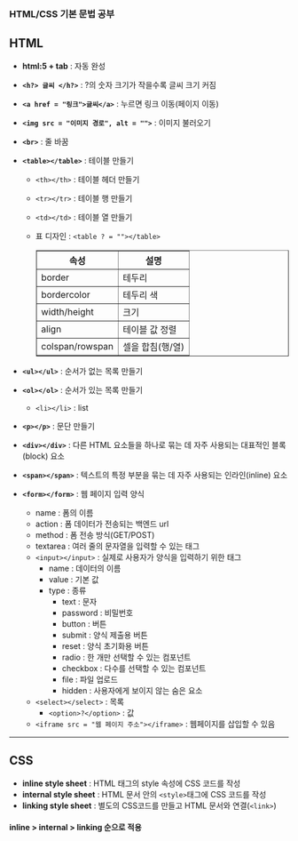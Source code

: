 ### HTML/CSS 기본 문법 공부

## HTML

- **html:5 + tab** : 자동 완성
- **`<h?> 글씨 </h?>`** : ?의 숫자 크기가 작을수록 글씨 크기 커짐
- **`<a href = "링크">글씨</a>`** : 누르면 링크 이동(페이지 이동)
- **`<img src = "이미지 경로", alt = "">`** : 이미지 불러오기
- **`<br>`** : 줄 바꿈
- **`<table></table>`** : 테이블 만들기
    
    - `<th></th>` : 테이블 헤더 만들기
    - `<tr></tr>` : 테이블 행 만들기
    - `<td></td>` : 테이블 열 만들기

    - 표 디자인 : `<table ? = ""></table>`
        <table border = "1">
            <th>속성</th>
            <th>설명</th>
            <tr>
                <td> border</td>
                <td> 테두리</td>
            </tr>
            <tr>
                <td> bordercolor</td>
                <td> 테두리 색</td>
            </tr>
            <tr>
                <td> width/height</td>
                <td> 크기</td>
            </tr>
            <tr>
                <td> align</td>
                <td> 테이블 값 정렬</td>
            </tr>
            <tr>
                <td> colspan/rowspan</td>
                <td> 셀을 합침(행/열)</td>
            </tr>
        </table> 

- **`<ul></ul>`** : 순서가 없는 목록 만들기
- **`<ol></ol>`** : 순서가 있는 목록 만들기
    - `<li></li>` : list
- **`<p></p>`** : 문단 만들기
- **`<div></div>`** : 다른 HTML 요소들을 하나로 묶는 데 자주 사용되는 대표적인 블록(block) 요소
- **`<span></span>`** : 텍스트의 특정 부분을 묶는 데 자주 사용되는 인라인(inline) 요소

- **`<form></form>`** : 웹 페이지 입력 양식
    - name : 폼의 이름
    - action : 폼 데이터가 전송되는 백엔드 url
    - method : 폼 전송 방식(GET/POST)
    - textarea : 여러 줄의 문자열을 입력할 수 있는 태그
    - `<input></input>` : 실제로 사용자가 양식을 입력하기 위한 태그<br>
        - name : 데이터의 이름<br>
        - value : 기본 값<br>
        - type : 종류
            - text : 문자
            - password : 비밀번호
            - button : 버튼
            - submit : 양식 제출용 버튼
            - reset : 양식 초기화용 버튼
            - radio : 한 개만 선택할 수 있는 컴포넌트
            - checkbox : 다수를 선택할 수 있는 컴포넌트
            - file : 파일 업로드
            - hidden : 사용자에게 보이지 않는 숨은 요소
    - `<select></select>` : 목록
        - `<option>?</option>` : 값
    - `<iframe src = "웹 페이지 주소"></iframe>` : 웹페이지를 삽입할 수 있음
------
## CSS

- **inline style sheet** : HTML 태그의 style 속성에 CSS 코드를 작성
- **internal style sheet** : HTML 문서 안의 `<style>`태그에 CSS 코드를 작성
- **linking style sheet** : 별도의 CSS코드를 만들고 HTML 문서와 연결(`<link>`)<br>
#### inline > internal > linking 순으로 적용
